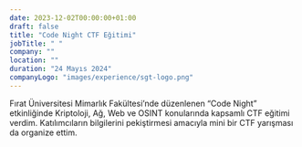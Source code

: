 ```yaml
---
date: 2023-12-02T00:00:00+01:00
draft: false
title: "Code Night CTF Eğitimi"
jobTitle: " "
company: ""
location: ""
duration: "24 Mayıs 2024"
companyLogo: "images/experience/sgt-logo.png"
---
```


Fırat Üniversitesi Mimarlık Fakültesi’nde düzenlenen “Code Night” etkinliğinde Kriptoloji, Ağ, Web ve OSINT konularında kapsamlı CTF eğitimi verdim. Katılımcıların bilgilerini pekiştirmesi amacıyla mini bir CTF yarışması da organize ettim.